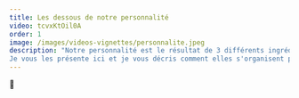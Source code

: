 ```yaml
---
title: Les dessous de notre personnalité
video: tcvxKtOil0A
order: 1
image: /images/videos-vignettes/personnalite.jpeg
description: "Notre personnalité est le résultat de 3 différents ingrédients \"secrets\".
Je vous les présente ici et je vous décris comment elles s'organisent pour faire de nous qui nous sommes"
---
```


🙂
